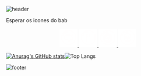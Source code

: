 ![header](https://capsule-render.vercel.app/api?type=waving&color=0:5BCEFA,100:F5A9B8&height=230&section=header&text=Pwyll&animation=fadeIn&fontSize=90&fontColor=FFFFFF)


Esperar os icones do bab

<p align="center">
<a href="https://github.com/Pwyll38/CoeQuest">
  <img height="50" src="Assets/fish.png"/>
</a>
<a href="https://github.com/Pwyll38/Restaurante-tierlist">
  <img height="50" src="Assets/restaurant.png"/>
</a>
<a href="https://github.com/Pwyll38/GrafosOuDnd">
  <img height="50" src="Assets/dnd.png"/>
</a>
<a href="https://github.com/Pwyll38/PhishMod">
  <img height="50" src="Assets/mc.png"/>
</a>
</p>

[![Anurag's GitHub stats](https://github-readme-stats.vercel.app/api?username=Pwyll38&theme=cobalt&hide_border=true)](https://github.com/anuraghazra/github-readme-stats&card_width=300)![Top Langs](https://github-readme-stats.vercel.app/api/top-langs/?username=Pwyll38&&theme=cobalt&hide_border=true&hide_progress=true&card_width=300)

![footer](https://capsule-render.vercel.app/api?type=waving&color=0:5BCEFA,100:F5A9B8&height=100&section=footer)
